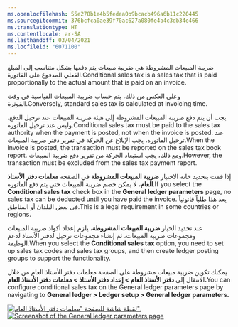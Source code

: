 ```yaml
---
ms.openlocfilehash: 55e278b1e4b5fedea0b9bcacb496a6b11c220445
ms.sourcegitcommit: 376bcfca0ae39f70ac627a080fe4b4c3db34e466
ms.translationtype: HT
ms.contentlocale: ar-SA
ms.lasthandoff: 03/04/2021
ms.locfileid: "6071100"
---
```

<span data-ttu-id="bf995-101">ضريبة المبيعات المشروطة هي ضريبة مبيعات يتم دفعها بشكل متناسب إلى المبلغ الفعلي المدفوع على الفاتورة.</span><span class="sxs-lookup"><span data-stu-id="bf995-101">Conditional sales tax is a sales tax that is paid proportionally to the actual amount that is paid on an invoice.</span></span> 

<span data-ttu-id="bf995-102">وعلى العكس من ذلك، يتم حساب ضريبة المبيعات القياسية في وقت الفوترة.</span><span class="sxs-lookup"><span data-stu-id="bf995-102">Conversely, standard sales tax is calculated at invoicing time.</span></span>  

<span data-ttu-id="bf995-103">يجب أن يتم دفع ضريبة المبيعات المشروطة إلى هيئة ضريبة المبيعات عند ترحيل الدفع، وليس عند ترحيل الفاتورة.</span><span class="sxs-lookup"><span data-stu-id="bf995-103">Conditional sales tax must be paid to the sales tax authority when the payment is posted, not when the invoice is posted.</span></span> <span data-ttu-id="bf995-104">عند ترحيل الفاتورة، يجب الإبلاغ عن الحركة في تقرير دفتر ضريبة المبيعات.</span><span class="sxs-lookup"><span data-stu-id="bf995-104">When the invoice is posted, the transaction must be reported on the sales tax book report.</span></span> <span data-ttu-id="bf995-105">ومع ذلك، يجب استبعاد الحركة من تقرير دفع ضريبة المبيعات.</span><span class="sxs-lookup"><span data-stu-id="bf995-105">However, the transaction must be excluded from the sales tax payment report.</span></span>

<span data-ttu-id="bf995-106">إذا قمت بتحديد خانة الاختيار **ضريبة المبيعات المشروطة** في الصفحة **معلمات دفتر الأستاذ العام**، لا يمكن خصم ضريبة المبيعات حتى يتم دفع الفاتورة.</span><span class="sxs-lookup"><span data-stu-id="bf995-106">If you select the **Conditional sales tax** check box in the **General ledger parameters** page, no sales tax can be deducted until you have paid the invoice.</span></span> <span data-ttu-id="bf995-107">يعد هذا طلباً قانونياً في بعض البلدان أو المناطق.</span><span class="sxs-lookup"><span data-stu-id="bf995-107">This is a legal requirement in some countries or regions.</span></span>

<span data-ttu-id="bf995-108">عند تحديد الخيار **ضريبة المبيعات المشروطة**، يلزم إعداد أكواد ضريبة المبيعات ومجموعات ضريبة المبيعات، ثم إنشاء مجموعات ترحيل لدفتر الأستاذ لدعم الوظيفة.</span><span class="sxs-lookup"><span data-stu-id="bf995-108">When you select the **Conditional sales tax** option, you need to set up sales tax codes and sales tax groups, and then create ledger posting groups to support the functionality.</span></span>

<span data-ttu-id="bf995-109">يمكنك تكوين ضريبة مبيعات مشروطة على الصفحة معلمات دفتر الأستاذ العام من خلال الانتقال إلى **دفتر الأستاذ العام > إعداد دفتر الأستاذ > معلمات دفتر الأستاذ العام.**</span><span class="sxs-lookup"><span data-stu-id="bf995-109">You can configure conditional sales tax on the General ledger parameters page by navigating to **General ledger > Ledger setup > General ledger parameters.**</span></span>


<span data-ttu-id="bf995-110">[ ![ لقطة شاشة للصفحة "معلمات دفتر الأستاذ العام".](../media/conditional.png) ](../media/conditional.png#lightbox)</span><span class="sxs-lookup"><span data-stu-id="bf995-110">[ ![Screenshot of the General ledger parameters page](../media/conditional.png) ](../media/conditional.png#lightbox)</span></span>